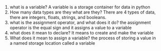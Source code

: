 1. what is a variable? A variable is a storage container for data in python
2. How many data types are they what are they? There are 4 types of data, there are integers, floats, strings, and booleans.
3. what is the assignment operator, and what does it do? the assignment operator is the equal sign and it assigns a value to a variable
4. what does it mean to declare? It means to create and make the variable
5. What does it mean to assign a variable? the process of storing a value in a named storage location called a variable
